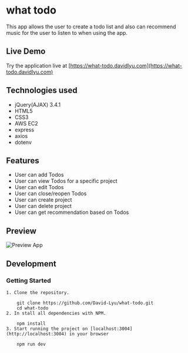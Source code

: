 # what todo

This app allows the user to create a todo list and also can recommend music for the user to listen to when using the app.

## Live Demo
Try the application live at [https://what-todo.davidlyu.com](https://what-todo.davidlyu.com)

## Technologies used

  - jQuery(AJAX) 3.4.1
  - HTML5
  - CSS3
  - AWS EC2
  - express
  - axios
  - dotenv

## Features
  - User can add Todos
  - User can view Todos for a specific project
  - User can edit Todos
  - User can close/reopen Todos
  - User can create project
  - User can delete project
  - User can get recommendation based on Todos
 
 ## Preview
 ![Preview App](https://github.com/David-Lyu/what-todo/preview.gif)
 
 ## Development
 
 ### Getting Started
    1. Clone the repository.
    
        git clone https://github.com/David-Lyu/what-todo.git
        cd what-todo
    2. In stall all dependencies with NPM.
    
        npm install
    3. Start running the project on [localhost:3004](http://localhost:3004) in your browser
    
        npm run dev
